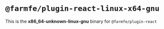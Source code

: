 # `@farmfe/plugin-react-linux-x64-gnu`

This is the **x86_64-unknown-linux-gnu** binary for `@farmfe/plugin-react`
